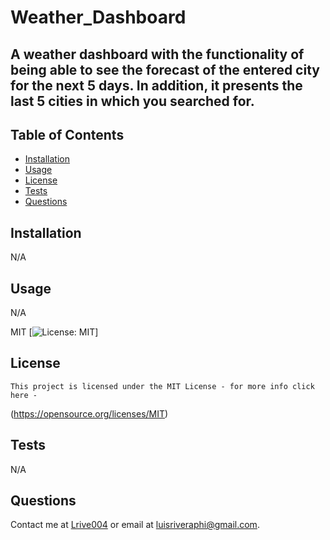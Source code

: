 # Weather_Dashboard
  ## A weather dashboard with the functionality of being able to see the forecast of the entered city for the next 5 days. In addition, it presents the last 5 cities in which you searched for.

  ## Table of Contents
  - [Installation](#installation)
  - [Usage](#usage)
  - [License](#license)
  - [Tests](#tests)
  - [Questions](#questions)

  ## Installation
  N/A
  ## Usage
  N/A
  
  MIT
  [![License: MIT](https://img.shields.io/badge/License-MIT-yellow.svg)]
  ## License 
    This project is licensed under the MIT License - for more info click here -
  (https://opensource.org/licenses/MIT)
  ## Tests
  N/A
  ## Questions
  Contact me at [Lrive004](https://github.com/Lrive004) or email at luisriveraphi@gmail.com.
